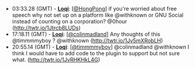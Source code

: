 * <a id="03:33.28">03:33.28 (GMT)</a> - __[Loqi](https://github.com/Loqi)__: [<a href="https://twitter.com/HongPong">@HongPong</a>] if you're worried about free speech why not set up on a platform like @withknown or GNU Social instead of counting on a corporation? @0hour (http://twtr.io/1Jtrcb8LUDs)
* <a id="17:18.11">17:18.11 (GMT)</a> - __[Loqi](https://github.com/Loqi)__: [<a href="https://twitter.com/colinmadland">@colinmadland</a>] Any thoughts of this @timmmmyboy ? @withknown (http://twtr.io/1Jv5mXRobLH)
* <a id="20:55.14">20:55.14 (GMT)</a> - __[Loqi](https://github.com/Loqi)__: [<a href="https://twitter.com/timmmmyboy">@timmmmyboy</a>] @colinmadland @withknown I think I would have to add code to the plugin to support but not sure what. (http://twtr.io/1JvRHKHkL4G)
